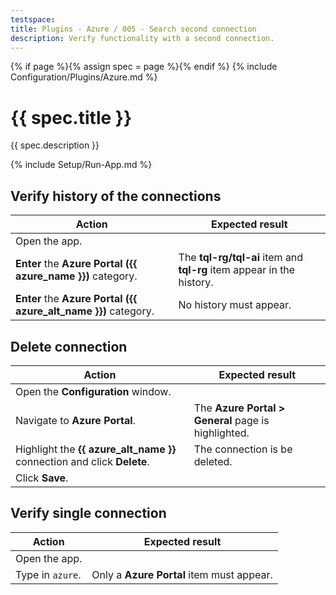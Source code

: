 ```yaml
---
testspace:
title: Plugins - Azure / 005 - Search second connection
description: Verify functionality with a second connection.
---
```


{% if page %}{% assign spec = page %}{% endif %}
{% include Configuration/Plugins/Azure.md %}

# {{ spec.title }}

{{ spec.description }}

{% include Setup/Run-App.md %}

## Verify history of the connections

| Action                                                          | Expected result                                                       |
| --------------------------------------------------------------- | --------------------------------------------------------------------- |
| Open the app.                                                   |                                                                       |
| **Enter** the **Azure Portal ({{ azure_name }})** category.     | The **tql-rg/tql-ai** item and **tql-rg** item appear in the history. |
| **Enter** the **Azure Portal ({{ azure_alt_name }})** category. | No history must appear.                                               |

## Delete connection

| Action                                                                  | Expected result                                     |
| ----------------------------------------------------------------------- | --------------------------------------------------- |
| Open the **Configuration** window.                                      |                                                     |
| Navigate to **Azure Portal**.                                           | The **Azure Portal > General** page is highlighted. |
| Highlight the **{{ azure_alt_name }}** connection and click **Delete**. | The connection is be deleted.                       |
| Click **Save**.                                                         |                                                     |

## Verify single connection

| Action           | Expected result                           |
| ---------------- | ----------------------------------------- |
| Open the app.    |                                           |
| Type in `azure`. | Only a **Azure Portal** item must appear. |
